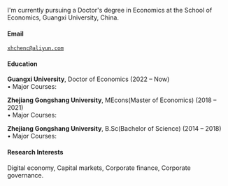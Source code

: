 
I'm currently pursuing a Doctor's degree in Economics at the School of Economics, Guangxi University, China.

#### Email  
<code>xhchenc@aliyun.com</code>  

#### Education  
**Guangxi University**, Doctor of Economics (2022 – Now)  
• Major Courses: 

**Zhejiang Gongshang University**, MEcons(Master of Economics) (2018 – 2021)  
• Major Courses: 

**Zhejiang Gongshang University**, B.Sc(Bachelor of Science) (2014 – 2018)  
• Major Courses: 

#### Research Interests  
Digital economy, Capital markets, Corporate finance, Corporate governance.

